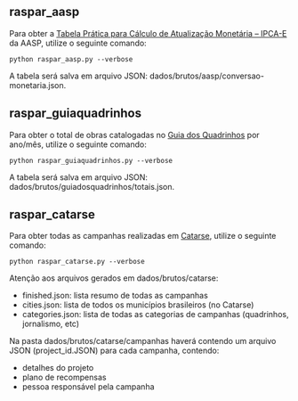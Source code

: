 
## raspar_aasp

Para obter a [Tabela Prática para Cálculo de Atualização Monetária – IPCA-E](https://www.aasp.org.br/suporte-profissional/indices-economicos/indices-judiciais/tabela-pratica-para-calculo-de-atualizacao-monetaria-ipca-e/)
da AASP, utilize o seguinte comando:

```
python raspar_aasp.py --verbose
```

A tabela será salva em arquivo JSON: dados/brutos/aasp/conversao-monetaria.json.

## raspar_guiaquadrinhos

Para obter o total de obras catalogadas no [Guia dos Quadrinhos](www.guiadosquadrinhos.com)
por ano/mês, utilize o seguinte comando:

```
python raspar_guiaquadrinhos.py --verbose
```

A tabela será salva em arquivo JSON: dados/brutos/guiadosquadrinhos/totais.json.

## raspar_catarse

Para obter todas as campanhas realizadas em [Catarse](https://www.catarse.me/),
utilize o seguinte comando:

```
python raspar_catarse.py --verbose
```

Atenção aos arquivos gerados em dados/brutos/catarse:
- finished.json: lista resumo de todas as campanhas
- cities.json: lista de todos os municípios brasileiros (no Catarse)
- categories.json: lista de todas as categorias de campanhas (quadrinhos, jornalismo, etc)

Na pasta dados/brutos/catarse/campanhas haverá contendo um arquivo JSON (project_id.JSON)
para cada campanha, contendo:
- detalhes do projeto
- plano de recompensas
- pessoa responsável pela campanha